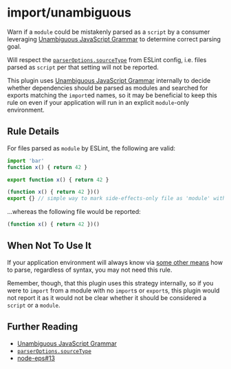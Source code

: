 # import/unambiguous

Warn if a `module` could be mistakenly parsed as a `script` by a consumer leveraging
[Unambiguous JavaScript Grammar] to determine correct parsing goal.

Will respect the [`parserOptions.sourceType`] from ESLint config, i.e. files parsed
as `script` per that setting will not be reported.

This plugin uses [Unambiguous JavaScript Grammar] internally to decide whether
dependencies should be parsed as modules and searched for exports matching the
`import`ed names, so it may be beneficial to keep this rule on even if your application
will run in an explicit `module`-only environment.

## Rule Details

For files parsed as `module` by ESLint, the following are valid:

```js
import 'bar'
function x() { return 42 }
```

```js
export function x() { return 42 }
```

```js
(function x() { return 42 })()
export {} // simple way to mark side-effects-only file as 'module' without any imports/exports
```

...whereas the following file would be reported:
```js
(function x() { return 42 })()
```

## When Not To Use It

If your application environment will always know via [some other means](https://github.com/nodejs/node-eps/issues/13)
how to parse, regardless of syntax, you may not need this rule.

Remember, though, that this plugin uses this strategy internally, so if you were
to `import` from a module with no `import`s or `export`s, this plugin would not
report it as it would not be clear whether it should be considered a `script` or
a `module`.

## Further Reading

- [Unambiguous JavaScript Grammar]
- [`parserOptions.sourceType`]
- [node-eps#13](https://github.com/nodejs/node-eps/issues/13)

[`parserOptions.sourceType`]: https://eslint.org/docs/user-guide/configuring#specifying-parser-options
[Unambiguous JavaScript Grammar]: https://github.com/nodejs/node-eps/blob/HEAD/002-es-modules.md#32-determining-if-source-is-an-es-module
